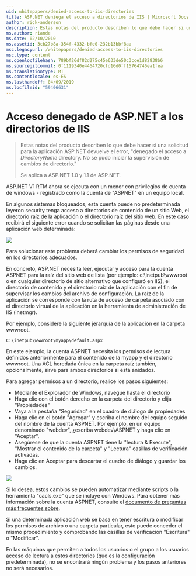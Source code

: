 ```yaml
---
uid: whitepapers/denied-access-to-iis-directories
title: ASP.NET deniega el acceso a directorios de IIS | Microsoft Docs
author: rick-anderson
description: Estas notas del producto describen lo que debe hacer si una solicitud para la aplicación ASP.NET devuelve el error "acceso denegado al directorio DirectoryName. No se pudo s...
ms.author: riande
ms.date: 02/10/2010
ms.assetid: 3cb27b8a-354f-4332-bfe0-232b13bbf8aa
msc.legacyurl: /whitepapers/denied-access-to-iis-directories
msc.type: content
ms.openlocfilehash: 789bf26df82d275c45e633de50c3cce1d82838b6
ms.sourcegitcommit: 0f1119340e4464720cfd16d0ff15764746ea1fea
ms.translationtype: MT
ms.contentlocale: es-ES
ms.lasthandoff: 04/09/2019
ms.locfileid: "59406631"
---
```

# <a name="aspnet-denied-access-to-iis-directories"></a>Acceso denegado de ASP.NET a los directorios de IIS

> Estas notas del producto describen lo que debe hacer si una solicitud para la aplicación ASP.NET devuelve el error, "denegado el acceso a *DirectoryName* directory. No se pudo iniciar la supervisión de cambios de directorio."
> 
> Se aplica a ASP.NET 1.0 y 1.1 de ASP.NET.


ASP.NET V1 RTM ahora se ejecuta con un menor con privilegios de cuenta de windows - registrado como la cuenta de "ASPNET" en un equipo local.

En algunos sistemas bloqueados, esta cuenta puede no predeterminada leyeron security tenga acceso a directorios de contenido de un sitio Web, el directorio raíz de la aplicación o el directorio raíz del sitio web. En este caso recibirá el siguiente error cuando se solicitan las páginas desde una aplicación web determinada:

![](denied-access-to-iis-directories/_static/image1.jpg)

Para solucionar este problema deberá cambiar los permisos de seguridad en los directorios adecuados.

En concreto, ASP.NET necesita leer, ejecutar y acceso para la cuenta ASPNET para la raíz del sitio web de lista (por ejemplo: c:\inetpub\wwwroot o en cualquier directorio de sitio alternativo que configuró en IIS), el directorio de contenido y el directorio raíz de la aplicación con el fin de supervisar los cambios del archivo de configuración. La raíz de la aplicación se corresponde con la ruta de acceso de carpeta asociado con el directorio virtual de la aplicación en la herramienta de administración de IIS (inetmgr).

Por ejemplo, considere la siguiente jerarquía de la aplicación en la carpeta wwwroot.

`C:\inetpub\wwwroot\myapp\default.aspx`

En este ejemplo, la cuenta ASPNET necesita los permisos de lectura definidos anteriormente para el contenido de la myapp y el directorio wwwroot. Una ACL heredada única en la carpeta raíz también, opcionalmente, sirve para ambos directorios si está anidados.

Para agregar permisos a un directorio, realice los pasos siguientes:

- Mediante el Explorador de Windows, navegue hasta el directorio
- Haga clic con el botón derecho en la carpeta del directorio y elija "Propiedades"
- Vaya a la pestaña "Seguridad" en el cuadro de diálogo de propiedades
- Haga clic en el botón "Agregar" y escriba el nombre del equipo seguido del nombre de la cuenta ASPNET. Por ejemplo, en un equipo denominado "webdev", ¿escriba webdev\ASPNET y haga clic en "Aceptar".
- Asegúrese de que la cuenta ASPNET tiene la "lectura &amp; Execute", "Mostrar el contenido de la carpeta" y "Lectura" casillas de verificación activadas.
- Haga clic en Aceptar para descartar el cuadro de diálogo y guardar los cambios.

![](denied-access-to-iis-directories/_static/image2.jpg)

Si lo desea, estos cambios se pueden automatizar mediante scripts o la herramienta "cacls.exe" que se incluye con Windows. Para obtener más información sobre la cuenta ASPNET, consulte el [documento de preguntas más frecuentes sobre](https://go.microsoft.com/fwlink/?LinkId=5828).

Si una determinada aplicación web se basa en tener escritura o modificar los permisos de archivo o una carpeta particular, esto puede conceder el mismo procedimiento y comprobando las casillas de verificación "Escritura" o "Modificar".

En las máquinas que permiten a todos los usuarios o el grupo a los usuarios acceso de lectura a estos directorios (que es la configuración predeterminada), no se encontrará ningún problema y los pasos anteriores no será necesarios.
